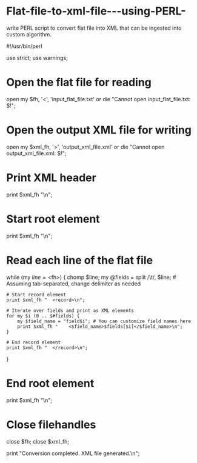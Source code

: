 # Flat-file-to-xml-file---using-PERL-


write PERL script to convert flat file into XML that can be ingested into custom algorithm.



#!/usr/bin/perl

use strict;
use warnings;

# Open the flat file for reading
open my $fh, '<', 'input_flat_file.txt' or die "Cannot open input_flat_file.txt: $!";

# Open the output XML file for writing
open my $xml_fh, '>', 'output_xml_file.xml' or die "Cannot open output_xml_file.xml: $!";

# Print XML header
print $xml_fh "<?xml version=\"1.0\" encoding=\"UTF-8\"?>\n";

# Start root element
print $xml_fh "<data>\n";

# Read each line of the flat file
while (my $line = <$fh>) {
    chomp $line;
    my @fields = split /\t/, $line; # Assuming tab-separated, change delimiter as needed

    # Start record element
    print $xml_fh "  <record>\n";

    # Iterate over fields and print as XML elements
    for my $i (0 .. $#fields) {
        my $field_name = "field$i"; # You can customize field names here
        print $xml_fh "    <$field_name>$fields[$i]</$field_name>\n";
    }

    # End record element
    print $xml_fh "  </record>\n";
}

# End root element
print $xml_fh "</data>\n";

# Close filehandles
close $fh;
close $xml_fh;

print "Conversion completed. XML file generated.\n";
